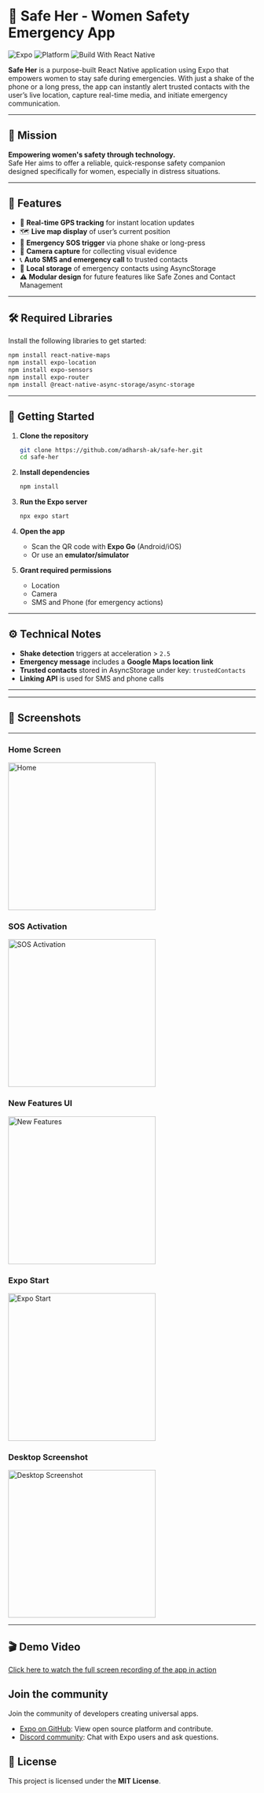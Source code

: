 # 🚨 Safe Her - Women Safety Emergency App

![Expo](https://img.shields.io/badge/Expo-48C9B0?logo=expo&logoColor=white)
![Platform](https://img.shields.io/badge/Platform-Android%20%7C%20iOS-blue)
![Build With React Native](https://img.shields.io/badge/Built%20With-React%20Native-61DAFB?logo=react)

**Safe Her** is a purpose-built React Native application using Expo that empowers women to stay safe during emergencies. With just a shake of the phone or a long press, the app can instantly alert trusted contacts with the user’s live location, capture real-time media, and initiate emergency communication.

---

## 🌟 Mission

**Empowering women's safety through technology.**  
Safe Her aims to offer a reliable, quick-response safety companion designed specifically for women, especially in distress situations.

---

## 📱 Features

- 📍 **Real-time GPS tracking** for instant location updates  
- 🗺️ **Live map display** of user’s current position  
- 🚨 **Emergency SOS trigger** via phone shake or long-press  
- 📸 **Camera capture** for collecting visual evidence  
- 📞 **Auto SMS and emergency call** to trusted contacts  
- 💾 **Local storage** of emergency contacts using AsyncStorage  
- ⚠️ **Modular design** for future features like Safe Zones and Contact Management

---

## 🛠 Required Libraries

Install the following libraries to get started:

```bash
npm install react-native-maps
npm install expo-location
npm install expo-sensors
npm install expo-router
npm install @react-native-async-storage/async-storage
```

---

## 🚀 Getting Started

1. **Clone the repository**
   ```bash
   git clone https://github.com/adharsh-ak/safe-her.git
   cd safe-her
   ```

2. **Install dependencies**
   ```bash
   npm install
   ```

3. **Run the Expo server**
   ```bash
   npx expo start
   ```

4. **Open the app**
   - Scan the QR code with **Expo Go** (Android/iOS)
   - Or use an **emulator/simulator**

5. **Grant required permissions**
   - Location  
   - Camera  
   - SMS and Phone (for emergency actions)

---

## ⚙️ Technical Notes

- **Shake detection** triggers at acceleration > `2.5`
- **Emergency message** includes a **Google Maps location link**
- **Trusted contacts** stored in AsyncStorage under key: `trustedContacts`
- **Linking API** is used for SMS and phone calls

---

---

## 📸 Screenshots
---

### Home Screen  
<img src="./Home.png" alt="Home" width="300"/>

### SOS Activation  
<img src="./SOS.png" alt="SOS Activation" width="300"/>

### New Features UI  
<img src="./New_Features.png" alt="New Features" width="300"/>

### Expo Start  
<img src="./Start_Expo.png" alt="Expo Start" width="300"/>

### Desktop Screenshot  
<img src="./image.png" alt="Desktop Screenshot" width="300"/>

---

## 🎬 Demo Video

[Click here to watch the full screen recording of the app in action](./output.mp4)


## Join the community

Join the community of developers creating universal apps.

- [Expo on GitHub](https://github.com/expo/expo): View open source platform and contribute.
- [Discord community](https://chat.expo.dev): Chat with Expo users and ask questions.


## 📄 License

This project is licensed under the **MIT License**.
